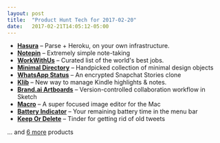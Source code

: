 ```yaml
---
layout: post
title:  "Product Hunt Tech for 2017-02-20"
date:   2017-02-21T14:05:12-05:00
---
```


* **[Hasura](https://www.producthunt.com/posts/hasura?utm_campaign=producthunt-api&utm_medium=api&utm_source=Application%3A+Daily+Digest+RSS+%28ID%3A+3202%29)** – Parse + Heroku, on your own infrastructure.
* **[Notepin](https://www.producthunt.com/posts/notepin-2?utm_campaign=producthunt-api&utm_medium=api&utm_source=Application%3A+Daily+Digest+RSS+%28ID%3A+3202%29)** – Extremely simple note-taking
* **[WorkWithUs](https://www.producthunt.com/posts/workwithus?utm_campaign=producthunt-api&utm_medium=api&utm_source=Application%3A+Daily+Digest+RSS+%28ID%3A+3202%29)** – Curated list of the world's best jobs.
* **[Minimal Directory](https://www.producthunt.com/posts/minimal-directory?utm_campaign=producthunt-api&utm_medium=api&utm_source=Application%3A+Daily+Digest+RSS+%28ID%3A+3202%29)** – Handpicked collection of minimal design objects
* **[WhatsApp Status](https://www.producthunt.com/posts/whatsapp-status?utm_campaign=producthunt-api&utm_medium=api&utm_source=Application%3A+Daily+Digest+RSS+%28ID%3A+3202%29)** – An encrypted Snapchat Stories clone
* **[Klib](https://www.producthunt.com/posts/klib?utm_campaign=producthunt-api&utm_medium=api&utm_source=Application%3A+Daily+Digest+RSS+%28ID%3A+3202%29)** – New way to manage Kindle highlights & notes.
* **[Brand.ai Artboards](https://www.producthunt.com/posts/brand-ai-artboards?utm_campaign=producthunt-api&utm_medium=api&utm_source=Application%3A+Daily+Digest+RSS+%28ID%3A+3202%29)** – Version-controlled collaboration workflow in Sketch
* **[Macro](https://www.producthunt.com/posts/macro?utm_campaign=producthunt-api&utm_medium=api&utm_source=Application%3A+Daily+Digest+RSS+%28ID%3A+3202%29)** – A super focused image editor for the Mac
* **[Battery Indicator](https://www.producthunt.com/posts/battery-indicator?utm_campaign=producthunt-api&utm_medium=api&utm_source=Application%3A+Daily+Digest+RSS+%28ID%3A+3202%29)** – Your remaining battery time in the menu bar
* **[Keep Or Delete](https://www.producthunt.com/posts/keep-or-delete?utm_campaign=producthunt-api&utm_medium=api&utm_source=Application%3A+Daily+Digest+RSS+%28ID%3A+3202%29)** – Tinder for getting rid of old tweets

… and [6 more](https://www.producthunt.com/tech) products